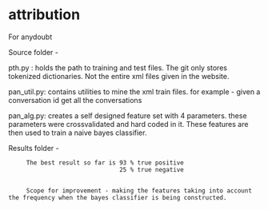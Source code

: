 attribution
===========

For anydoubt 

Source folder - 

pth.py : holds the path to training and test files. 
         The git only stores tokenized dictionaries.
         Not the entire xml files given in the website.


pan_util.py: 
         contains utilities to mine the xml train files.
         for example - given a conversation id get all the conversations

pan_alg.py:
         creates a self designed feature set with 4 parameters.
         these parameters were crossvalidated and hard coded in it.
         These features are then used to train a naive bayes classifier.


Results folder - 

         The best result so far is 93 % true positive
                                   25 % true negative


         Scope for improvement - making the features taking into account the frequency when the bayes classifier is being constructed.






